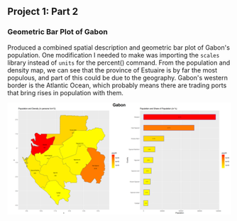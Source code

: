## Project 1: Part 2

### Geometric Bar Plot of Gabon

Produced a combined spatial description and geometric bar plot of Gabon's population. One modification I needed to make was importing the `scales` library instead of `units` for the percent() command. From the population and density map, we can see that the province of Estuaire is by far the most populous, and part of this could be due to the geography. Gabon's western border is the Atlantic Ocean, which probably means there are trading ports that bring rises in population with them. 

![](gabon.png)
